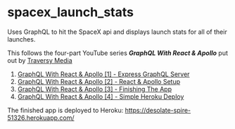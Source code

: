 # spacex_launch_stats
Uses GraphQL to hit the SpaceX api and displays launch stats for all of their launches.

This follows the four-part YouTube series ***GraphQL With React & Apollo*** put out by [Traversy Media](https://www.youtube.com/channel/UC29ju8bIPH5as8OGnQzwJyA)

1. [GraphQL With React & Apollo [1] - Express GraphQL Server](https://www.youtube.com/watch?v=SEMTj8w04Z8)
1. [GraphQL With React & Apollo [2] - React & Apollo Setup](https://www.youtube.com/watch?v=-XwkFm5a9lw)
1. [GraphQL With React & Apollo [3] - Finishing The App](https://www.youtube.com/watch?v=DKzprvzbS14)
1. [GraphQL With React & Apollo [4] - Simple Heroku Deploy](https://www.youtube.com/watch?v=ok6bu-3XRA8)

The finished app is deployed to Heroku:
https://desolate-spire-51326.herokuapp.com/
